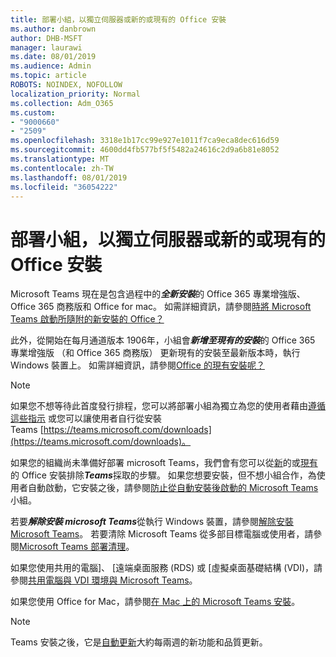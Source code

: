 ```yaml
---
title: 部署小組，以獨立伺服器或新的或現有的 Office 安裝
ms.author: danbrown
author: DHB-MSFT
manager: laurawi
ms.date: 08/01/2019
ms.audience: Admin
ms.topic: article
ROBOTS: NOINDEX, NOFOLLOW
localization_priority: Normal
ms.collection: Adm_O365
ms.custom:
- "9000660"
- "2509"
ms.openlocfilehash: 3318e1b17cc99e927e1011f7ca9eca8dec616d59
ms.sourcegitcommit: 4600dd4fb577bf5f5482a24616c2d9a6b81e8052
ms.translationtype: MT
ms.contentlocale: zh-TW
ms.lasthandoff: 08/01/2019
ms.locfileid: "36054222"
---
```

# <a name="deploying-teams-as-standalone-or-with-new-or-existing-office-installations"></a>部署小組，以獨立伺服器或新的或現有的 Office 安裝

Microsoft Teams 現在是包含過程中的***全新安裝***的 Office 365 專業增強版、 Office 365 商務版和 Office for mac。 如需詳細資訊，請參閱[時將 Microsoft Teams 啟動所隨附的新安裝的 Office？](https://docs.microsoft.com/deployoffice/teams-install#when-will-microsoft-teams-start-being-included-with-new-installations-of-office-365-proplus)

此外，從開始在每月通道版本 1906年，小組會***新增至現有的安裝***的 Office 365 專業增強版 （和 Office 365 商務版） 更新現有的安裝至最新版本時，執行 Windows 裝置上。 如需詳細資訊，請參閱[Office 的現有安裝呢？](https://docs.microsoft.com/deployoffice/teams-install#what-about-existing-installations-of-office-365-proplus)

> [!NOTE]
> 如果您不想等待此首度發行排程，您可以將部署小組為獨立為您的使用者藉由[遵循這些指示](https://docs.microsoft.com/MicrosoftTeams/msi-deployment) 或您可以讓使用者自行從安裝 Teams [https://teams.microsoft.com/downloads](https://teams.microsoft.com/downloads)。

如果您的組織尚未準備好部署 microsoft Teams，我們會有您可以從[新](https://docs.microsoft.com/deployoffice/teams-install#how-to-exclude-microsoft-teams-from-new-installations-of-office-365-proplus)的或[現有](https://docs.microsoft.com/deployoffice/teams-install#use-group-policy-to-control-the-installation-of-microsoft-teams)的 Office 安裝排除***Teams***採取的步驟。 如果您想要安裝，但不想小組合作，為使用者自動啟動，它安裝之後，請參閱[防止從自動安裝後啟動的 Microsoft Teams](https://docs.microsoft.com/deployoffice/teams-install#use-group-policy-to-prevent-microsoft-teams-from-starting-automatically-after-installation)小組。

若要***解除安裝 microsoft Teams***從執行 Windows 裝置，請參閱[解除安裝 Microsoft Teams](https://support.office.com/article/3b159754-3c26-4952-abe7-57d27f5f4c81)。 若要清除 Microsoft Teams 從多部目標電腦或使用者，請參閱[Microsoft Teams 部署清理](https://docs.microsoft.com/microsoftteams/scripts/powershell-script-teams-deployment-clean-up)。

如果您使用共用的電腦]、 [遠端桌面服務 (RDS) 或 [虛擬桌面基礎結構 (VDI)，請參閱[共用電腦與 VDI 環境與 Microsoft Teams](https://docs.microsoft.com/deployoffice/teams-install#shared-computer-and-vdi-environments-with-microsoft-teams)。

如果您使用 Office for Mac，請參閱[在 Mac 上的 Microsoft Teams 安裝](https://docs.microsoft.com/deployoffice/teams-install#microsoft-teams-installations-on-a-mac)。

> [!NOTE]
> Teams 安裝之後，它是[自動更新](https://docs.microsoft.com/deployoffice/teams-install#feature-and-quality-updates-for-microsoft-teams)大約每兩週的新功能和品質更新。 